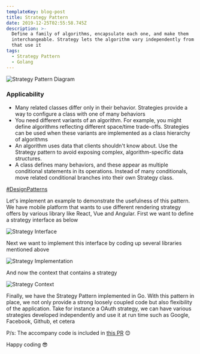 ```yaml
---
templateKey: blog-post
title: Strategy Pattern
date: 2019-12-25T02:55:58.745Z
description: >-
  Define a family of algorithms, encapsulate each one, and make them
  interchangeable. Strategy lets the algorithm vary independently from clients
  that use it
tags:
  - Strategy Pattern
  - Golang
---
```

![Strategy Pattern Diagram](/img/strategypatterndiagram.png "Strategy Pattern Diagram")

### Applicability

* Many related classes differ only in their behavior. Strategies provide a way to configure a class with one of many behaviors
* You need different variants of an algorithm. For example, you might define algorithms reflecting different space/time trade-offs. Strategies can be used when these variants are implemented as a class hierarchy of algorithms
* An algorithm uses data that clients shouldn't know about. Use the Strategy pattern to avoid exposing complex, algorithm-specific data structures.
* A class defines many behaviors, and these appear as multiple conditional statements in its operations. Instead of many conditionals, move related conditional branches into their own Strategy class.

[\#DesignPatterns](https://en.wikipedia.org/wiki/Design_Patterns)

Let's implement an example to demonstrate the usefulness of this pattern. We have mobile platform that wants to use different rendering strategy offers by various library like React, Vue and Angular. First we want to define a strategy interface as below

![Strategy Interface](/img/strategyinterface.png "Strategy Interface")

Next we want to implement this interface by coding up several libraries mentioned above

![Strategy Implementation](/img/strategyimplementation.png "Strategy Implementation")

And now the context that contains a strategy

![Strategy Context](/img/strategycontext.png "Strategy Context")

Finally, we have the Strategy Pattern implemented in Go. With this pattern in place, we not only provide a strong loosely coupled code but also flexibility of the application. Take for instance a OAuth strategy, we can have various strategies developed independently and use it at run time such as Google, Facebook, Github, et cetera

P/s: The accompany code is included in[](https://github.com/willnguyen1312/go-design-patterns/pull/1/files)[](https://github.com/willnguyen1312/go-design-patterns/pull/3/files)[](https://github.com/willnguyen1312/go-design-patterns/pull/3/files)[](https://github.com/willnguyen1312/go-design-patterns/pull/6)[](https://github.com/willnguyen1312/go-design-patterns/pull/7)[](https://github.com/willnguyen1312/go-design-patterns/pull/8)[](https://github.com/willnguyen1312/go-design-patterns/pull/9)[](https://github.com/willnguyen1312/go-design-patterns/pull/11)[](https://github.com/willnguyen1312/go-design-patterns/pull/13)[](https://github.com/willnguyen1312/go-design-patterns/pull/14) [this PR](https://github.com/willnguyen1312/go-design-patterns/pull/15) 😊

Happy coding 😎
